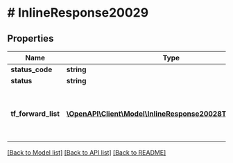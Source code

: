 # # InlineResponse20029

## Properties

Name | Type | Description | Notes
------------ | ------------- | ------------- | -------------
**status_code** | **string** | 200 | [optional]
**status** | **string** | Success | [optional]
**tf_forward_list** | [**\OpenAPI\Client\Model\InlineResponse20028TnForwardList[]**](InlineResponse20028TnForwardList.md) | Contains list of  telephone number(s) with forwardTo | [optional]

[[Back to Model list]](../../README.md#models) [[Back to API list]](../../README.md#endpoints) [[Back to README]](../../README.md)
